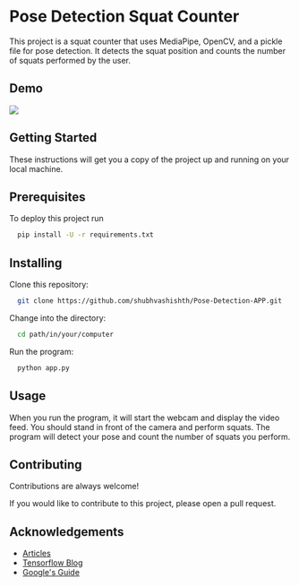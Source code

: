 
# Pose Detection Squat Counter

This project is a squat counter that uses MediaPipe, OpenCV, and a pickle file for pose detection. It detects the squat position and counts the number of squats performed by the user.


## Demo

![](https://github.com/Your_Repository_Name/Your_GIF_Name.gif)

## Getting Started

These instructions will get you a copy of the project up and running on your local machine.
## Prerequisites

To deploy this project run

```bash
  pip install -U -r requirements.txt
```
## Installing
Clone this repository:

```bash
  git clone https://github.com/shubhvashishth/Pose-Detection-APP.git
```
Change into the directory:

```bash
  cd path/in/your/computer
```

Run the program:

```bash
  python app.py
```

## Usage

When you run the program, it will start the webcam and display the video feed. You should stand in front of the camera and perform squats. The program will detect your pose and count the number of squats you perform.


## Contributing

Contributions are always welcome!

If you would like to contribute to this project, please open a pull request.


## Acknowledgements

 - [Articles](https://www.analyticsvidhya.com/blog/2022/01/a-comprehensive-guide-on-human-pose-estimation/)
 - [Tensorflow Blog](https://blog.tensorflow.org/2018/05/real-time-human-pose-estimation-in.html)
 - [Google's Guide](https://google.github.io/mediapipe/solutions/pose.html)

